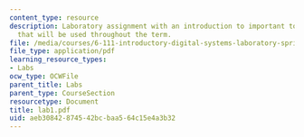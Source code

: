 ```yaml
---
content_type: resource
description: Laboratory assignment with an introduction to important tools and devices
  that will be used throughout the term.
file: /media/courses/6-111-introductory-digital-systems-laboratory-spring-2006/aeb30842874542bcbaa564c15e4a3b32_lab1.pdf
file_type: application/pdf
learning_resource_types:
- Labs
ocw_type: OCWFile
parent_title: Labs
parent_type: CourseSection
resourcetype: Document
title: lab1.pdf
uid: aeb30842-8745-42bc-baa5-64c15e4a3b32
---
```

